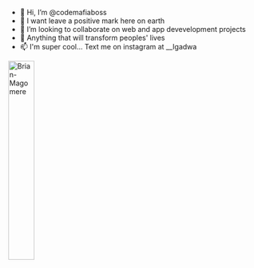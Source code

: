 - 👋 Hi, I’m @codemafiaboss
- 👀 I want leave a positive mark here on earth
- 💞️ I’m looking to collaborate on web and app devevelopment projects
- 💞️ Anything that will transform peoples' lives
- 📫 I'm super cool... Text me on instagram at __Igadwa

<p><img align="center" width ="32%" src="https://github-readme-stats.vercel.app/api/top-langs?username=codemafiaboss&show_icons=true&locale=en&layout=compact" alt="Brian-Magomere" /></p>

<!---
codemafiaboss/codemafiaboss is a ✨ special ✨ repository because its `README.md` (this file) appears on your GitHub profile.
You can click the Preview link to take a look at your changes.
--->
